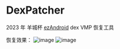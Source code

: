 # DexPatcher
2023 年 羊城杯 [ezAndroid](./assets/ezAndroid.apk) dex VMP 恢复工具

恢复效果：
![image](https://github.com/GaoYuCan/DexPatcher/assets/32543216/fb4b3241-b499-4537-bdab-722e8ff69656)
![image](https://github.com/GaoYuCan/DexPatcher/assets/32543216/8403e861-32c1-4feb-a3e4-9f27c6b79044)

